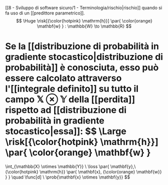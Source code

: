 [[8 - Sviluppo di software sicuro/1 - Terminologia/rischio|rischio]] quando si fa uso di un [[predittore parametrico]].
$$
\Huge
\risk[{\color{hotpink} \mathrm{h}}] \par{ \color{orange} \mathbf{w} } : \mathbb{W} \to \mathbb{R}
$$

Se la [[distribuzione di probabilità in gradiente stocastico|distribuzione di probabilità]] è conosciuta, esso può essere calcolato attraverso l'[[integrale definito]] su tutto il campo $\mathbb{X} \otimes \mathbb{Y}$ della [[perdita]] rispetto ad [[distribuzione di probabilità in gradiente stocastico|essa]]:
$$
\Large
\risk[{\color{hotpink} \mathrm{h}}]
\par{ \color{orange} \mathbf{w} }
= 
\int_{\mathbb{X} \otimes \mathbb{Y}}
	\ 
	\loss \par{
		\mathbf{y},\ 
		{\color{hotpink} \mathrm{h}} \par{
			\mathbf{x},
			{\color{orange} \mathbf{w}}
		}
	}
	\quad
	\func[d]
	\ 
	\prob{\mathbf{x} \otimes \mathbf{y}}
$$
